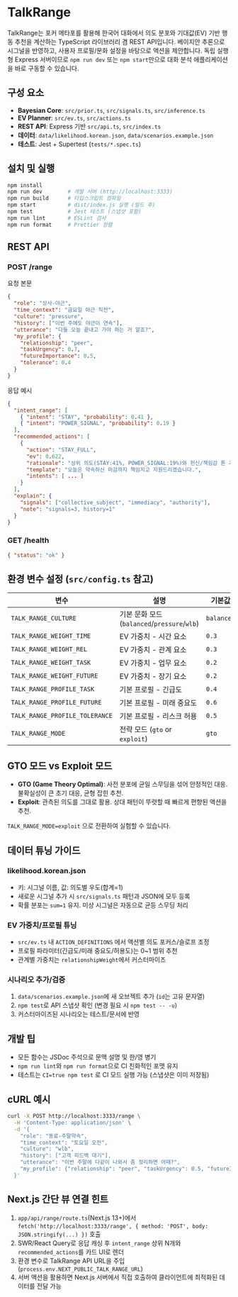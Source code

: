 # TalkRange

TalkRange는 포커 메타포를 활용해 한국어 대화에서 의도 분포와 기대값(EV) 기반 행동 추천을 계산하는 TypeScript 라이브러리 겸 REST API입니다. 베이지안 추론으로 시그널을 반영하고, 사용자 프로필/문화 설정을 바탕으로 액션을 제안합니다. 독립 실행형 Express 서버이므로 `npm run dev` 또는 `npm start`만으로 대화 분석 애플리케이션을 바로 구동할 수 있습니다.

## 구성 요소

- **Bayesian Core**: `src/prior.ts`, `src/signals.ts`, `src/inference.ts`
- **EV Planner**: `src/ev.ts`, `src/actions.ts`
- **REST API**: Express 기반 `src/api.ts`, `src/index.ts`
- **데이터**: `data/likelihood.korean.json`, `data/scenarios.example.json`
- **테스트**: Jest + Supertest (`tests/*.spec.ts`)

## 설치 및 실행

```bash
npm install
npm run dev        # 개발 서버 (http://localhost:3333)
npm run build      # 타입스크립트 컴파일
npm start          # dist/index.js 실행 (빌드 후)
npm test           # Jest 테스트 (스냅샷 포함)
npm run lint       # ESLint 검사
npm run format     # Prettier 정렬
```

## REST API

### POST /range

요청 본문

```json
{
  "role": "상사-야근",
  "time_context": "금요일 야근 직전",
  "culture": "pressure",
  "history": ["이번 주에도 야근이 연속"],
  "utterance": "다들 오늘 끝내고 가야 하는 거 알죠?",
  "my_profile": {
    "relationship": "peer",
    "taskUrgency": 0.7,
    "futureImportance": 0.5,
    "tolerance": 0.4
  }
}
```

응답 예시

```json
{
  "intent_range": [
    { "intent": "STAY", "probability": 0.41 },
    { "intent": "POWER_SIGNAL", "probability": 0.19 }
  ],
  "recommended_actions": [
    {
      "action": "STAY_FULL",
      "ev": 0.622,
      "rationale": "상위 의도(STAY:41%, POWER_SIGNAL:19%)와 헌신/책임감 톤 가정.",
      "template": "오늘은 약속하신 마감까지 책임지고 지원드리겠습니다.",
      "intents": [ ... ]
    }
  ],
  "explain": {
    "signals": ["collective_subject", "immediacy", "authority"],
    "note": "signals=3, history=1"
  }
}
```

### GET /health

```json
{ "status": "ok" }
```

## 환경 변수 설정 (`src/config.ts` 참고)

| 변수 | 설명 | 기본값 |
| --- | --- | --- |
| `TALK_RANGE_CULTURE` | 기본 문화 모드 (`balanced`/`pressure`/`wlb`) | `balanced` |
| `TALK_RANGE_WEIGHT_TIME` | EV 가중치 - 시간 요소 | `0.3` |
| `TALK_RANGE_WEIGHT_REL` | EV 가중치 - 관계 요소 | `0.3` |
| `TALK_RANGE_WEIGHT_TASK` | EV 가중치 - 업무 요소 | `0.2` |
| `TALK_RANGE_WEIGHT_FUTURE` | EV 가중치 - 장기 요소 | `0.2` |
| `TALK_RANGE_PROFILE_TASK` | 기본 프로필 - 긴급도 | `0.4` |
| `TALK_RANGE_PROFILE_FUTURE` | 기본 프로필 - 미래 중요도 | `0.6` |
| `TALK_RANGE_PROFILE_TOLERANCE` | 기본 프로필 - 리스크 허용 | `0.5` |
| `TALK_RANGE_MODE` | 전략 모드 (`gto` or `exploit`) | `gto` |

## GTO 모드 vs Exploit 모드

- **GTO (Game Theory Optimal)**: 사전 분포에 균일 스무딩을 섞어 안정적인 대응. 불확실성이 큰 초기 대응, 균형 잡힌 추천.
- **Exploit**: 관측된 의도를 그대로 활용. 상대 패턴이 뚜렷할 때 빠르게 편향된 액션을 추천.

`TALK_RANGE_MODE=exploit` 으로 전환하여 실험할 수 있습니다.

## 데이터 튜닝 가이드

### likelihood.korean.json

- 키: 시그널 이름, 값: 의도별 우도(합계=1)
- 새로운 시그널 추가 시 `src/signals.ts` 패턴과 JSON에 모두 등록
- 확률 분포는 `sum=1` 유지. 미상 시그널은 자동으로 균등 스무딩 처리

### EV 가중치/프로필 튜닝

- `src/ev.ts` 내 `ACTION_DEFINITIONS` 에서 액션별 의도 포커스/슬로프 조정
- 프로필 파라미터(긴급도/미래 중요도/허용도)는 0~1 범위 추천
- 관계별 가중치는 `relationshipWeight`에서 커스터마이즈

### 시나리오 추가/검증

1. `data/scenarios.example.json`에 새 오브젝트 추가 (`id`는 고유 문자열)
2. `npm test`로 API 스냅샷 확인 (변경 필요 시 `npm test -- -u`)
3. 커스터마이즈된 시나리오는 테스트/문서에 반영

## 개발 팁

- 모든 함수는 JSDoc 주석으로 문맥 설명 및 한/영 병기
- `npm run lint`와 `npm run format`으로 CI 친화적인 포맷 유지
- 테스트는 `CI=true npm test` 로 CI 모드 실행 가능 (스냅샷은 이미 저장됨)

## cURL 예시

```bash
curl -X POST http://localhost:3333/range \
  -H 'Content-Type: application/json' \
  -d '{
    "role": "동료-주말약속",
    "time_context": "토요일 오전",
    "culture": "wlb",
    "history": ["고객 피드백 대기"],
    "utterance": "이번 주말에 다같이 나와서 좀 정리하면 어때?",
    "my_profile": {"relationship": "peer", "taskUrgency": 0.5, "futureImportance": 0.6, "tolerance": 0.6}
  }'
```

## Next.js 간단 뷰 연결 힌트

1. `app/api/range/route.ts`(Next.js 13+)에서 `fetch('http://localhost:3333/range', { method: 'POST', body: JSON.stringify(...) })` 호출
2. SWR/React Query로 응답 캐싱 후 `intent_range` 상위 N개와 `recommended_actions`를 카드 UI로 렌더
3. 환경 변수로 TalkRange API URL을 주입 (`process.env.NEXT_PUBLIC_TALK_RANGE_URL`)
4. 서버 액션을 활용하면 Next.js 서버에서 직접 호출하여 클라이언트에 최적화된 데이터를 전달 가능

